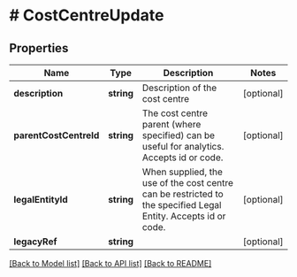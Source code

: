 # # CostCentreUpdate

## Properties

Name | Type | Description | Notes
------------ | ------------- | ------------- | -------------
**description** | **string** | Description of the cost centre | [optional]
**parentCostCentreId** | **string** | The cost centre parent (where specified) can be useful for analytics. Accepts id or code. | [optional]
**legalEntityId** | **string** | When supplied, the use of the cost centre can be restricted to the specified Legal Entity. Accepts id or code. | [optional]
**legacyRef** | **string** |  | [optional]

[[Back to Model list]](../../README.md#models) [[Back to API list]](../../README.md#endpoints) [[Back to README]](../../README.md)
